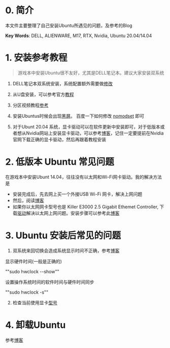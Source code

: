 # 0. 简介

本文件主要整理了自己安装Ubuntu所遇见的问题，及参考的Blog

**Key Words**: DELL, ALIENWARE, M17, RTX, Nvidia, Ubuntu 20.04/14.04


# 1. 安装参考教程 
 
>游戏本中安装Ubuntu很不友好，尤其是DELL笔记本。建议大家安装双系统

1. DELL笔记本双系统安装，系统配置额外需要做[修改](https://www.dell.com/support/article/zh-cn/sln308010/ubuntu-win10%E5%8F%8C%E7%B3%BB%E7%BB%9F%E5%AE%89%E8%A3%85%E6%95%99%E7%A8%8B?lang=zh)


2. 从U盘安装，可以参考官方[教程](https://ubuntu.com/tutorials/create-a-usb-stick-on-windows#1-overview)

3. 分区视频教程[参考](https://www.bilibili.com/video/BV1Nx411i7qb?from=search&seid=10889423622965857203)

4. 安装Ubuntus时候会出现[黑屏](https://askubuntu.com/questions/1284693/install-ubuntu20-04-in-dellalienware-m17-2020?noredirect=1#comment2179916_1284693)。
百度一下如何修改 [nomodset](https://blog.csdn.net/new_delete_/article/details/81544438?utm_medium=distribute.pc_relevant_t0.none-task-blog-BlogCommendFromMachineLearnPai2-1.channel_param&depth_1-utm_source=distribute.pc_relevant_t0.none-task-blog-BlogCommendFromMachineLearnPai2-1.channel_param) 即可

5. 对于Ubunt 20.04 系统，显卡驱动可以在软件更新中安装即可，对于低版本或者想从Nvidia网站上安装显卡驱动，可以参考[博客](https://blog.csdn.net/wf19930209/article/details/95237824)，记住一定要提前在Nvidia官网下载正确的显卡驱动，然后再跟着教程安装

# 2. 低版本 Ubuntu 常见问题

 在游戏本中安装Ubunt 14.04，往往没有以太网和Wi-Fi网卡驱动。我的解决方法是

- 安装完成后，先去网上买一个外接USB Wi-Fi 网卡，解决上网问题
- 然后，阅读[博客](https://askubuntu.com/questions/1253630/alienware-m17-r3-ubuntu-16-04-network-drivers)
- 如果你以太网网卡型号也是 Killer E3000 2.5 Gigabit Ethemet Controller, 下载[驱动](https://github.com/TallGuy74/r8125)解决以太网上网问题。安装步骤可以参考此[博客](https://blog.csdn.net/u014221090/article/details/82702840)

# 3. Ubuntu 安装后常见的问题

1. 双系统来回切换会造成系统显示时间不正确，参考[博客](https://zhuanlan.zhihu.com/p/27921873)

显示硬件时间(一般是正确的)

""sudo hwclock --show""

设置操作系统时间的软件时间与硬件时间同步

""sudo hwclock -s""

2. 检查当前使用显卡[型号](https://www.howtogeek.com/508993/how-to-check-which-gpu-is-installed-on-linux/)

# 4. 卸载Ubuntu
参考[博客](https://zhuanlan.zhihu.com/p/134293931)



